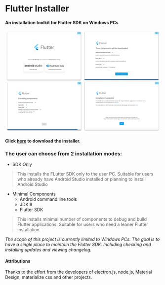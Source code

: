 # Flutter Installer
#### An installation toolkit for Flutter SDK on Windows PCs
 
![screenshot](/screenshots/screens.png)
 
#### Click [here](https://github.com/sampathbalivada/flutter_installer/releases "Flutter Installer Downloads") to download the installer.
 
### The user can choose from 2 installation modes:
* SDK Only
> This installs the FLutter SDK only to the user PC. Suitable for users who already have Android Studio installed or planning to install Android Studio
* Minimal Components
  * Android command line tools
  * JDK 8
  * Flutter SDK 
> This installs minimal number of components to debug and build Flutter applications. Suitable for users who need a leaner Flutter installation.

_The scope of this project is currently limited to Windows PCs. The goal is to have a single place to maintain the Flutter SDK. Including checking and installing updates and viewing changelog._

#### Attributions
Thanks to the effort from the developers of electron.js, node.js, Material Design, materialize css and other projects.
